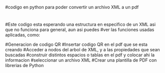 #codigo en python para poder convertir un archivo XML a un pdf
#
#Este codigo esta esperando una estructura en especifico de un XML asi que no funciona para general, aun asi puedes
#ver las funciones usadas aplicadas, como:

#Generacion de codigo QR
#Insertar codigo QR en el pdf que se esta creando
#Acceder a nodos del arbol de XML, y a las propiedades que sean buscadas
#construir distintos espacios o tablas en el pdf y colocar ahi la informacion
#seleccionar un archivo XML 
#Crear una plantilla de PDF con librerias de Python
